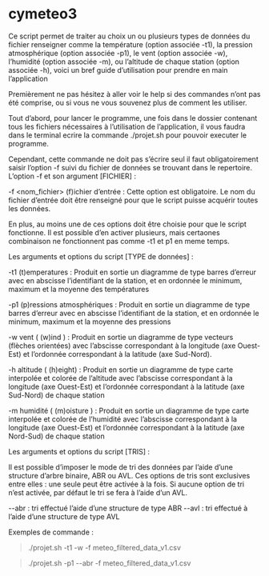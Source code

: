# cymeteo3

Ce script permet de traiter au choix un ou plusieurs types de données du fichier renseigner comme la température (option associée -t1), la pression atmosphérique (option associée -p1), le vent (option associée -w), l’humidité (option associée -m), ou l’altitude de chaque station (option associée -h), voici un bref guide d’utilisation pour prendre en main l’application

Premièrement ne pas hésitez à aller voir le help si des commandes n’ont pas été comprise, ou si vous ne vous souvenez plus de comment les utiliser.

Tout d’abord, pour lancer le programme, une fois dans le dossier contenant tous les fichiers nécessaires à l’utilisation de l’application, il vous faudra dans le terminal ecrire la commande ./projet.sh pour pouvoir executer le programme. 

Cependant, cette commande ne doit pas s’écrire seul il faut obligatoirement saisir l’option -f suivi du fichier de données se trouvant dans le repertoire. 
L’option -f  et son argument [FICHIER] :

  -f <nom_fichier> 		(f)ichier d’entrée : Cette option est obligatoire. Le nom du fichier d’entrée doit être renseigné pour que le script puisse acquérir toutes les données.

En plus, au moins une de ces options doit être choisie pour que le script fonctionne. Il est possible d’en activer plusieurs, mais certaones combinaison ne fonctionnent pas comme -t1 et p1 en meme temps.

Les arguments et options du script [TYPE de données] :

  -t1 				        (t)emperatures : Produit en sortie un diagramme de type barres d’erreur avec en abscisse l’identifiant de la station, et en ordonnée le minimum, maximum et la moyenne des températures 

  -p1 			        	(p)ressions atmosphériques : Produit en sortie un diagramme de type barres d’erreur avec en abscisse l’identifiant de la station, et en ordonnée le minimum, maximum et la moyenne des pressions 

  -w			          	vent ( (w)ind ) : Produit en sortie un diagramme de type vecteurs (flèches orientées) avec l’abscisse correspondant à la longitude (axe Ouest-Est) et l’ordonnée correspondant à la latitude (axe Sud-Nord). 

  -h				          altitude ( (h)eight) : Produit en sortie un diagramme de type carte interpolée et colorée de l’altitude avec l’abscisse correspondant à la longitude (axe Ouest-Est) et l’ordonnée correspondant à la latitude (axe Sud-Nord) de chaque station

  -m			          	humidité ( (m)oisture ) : Produit en sortie un diagramme de type carte interpolée et colorée de l’humidité avec l’abscisse correspondant à la longitude (axe Ouest-Est) et l’ordonnée correspondant à la latitude (axe Nord-Sud) de chaque station


Les arguments et options du script [TRIS] :

Il est possible d’imposer le mode de tri des données par l’aide d’une structure d’arbre binaire,
ABR ou AVL. Ces options de tris sont exclusives entre elles : une seule peut être activée à la fois. Si aucune option de tri n’est activée, par défaut le tri se fera à l’aide d’un AVL.

--abr : 					tri effectué l’aide d’une structure de type ABR
--avl : 					tri effectué à l’aide d’une structure de type AVL


Exemples de commande :

> ./projet.sh -t1 -w -f meteo_filtered_data_v1.csv

> ./projet.sh -p1 --abr -f meteo_filtered_data_v1.csv
